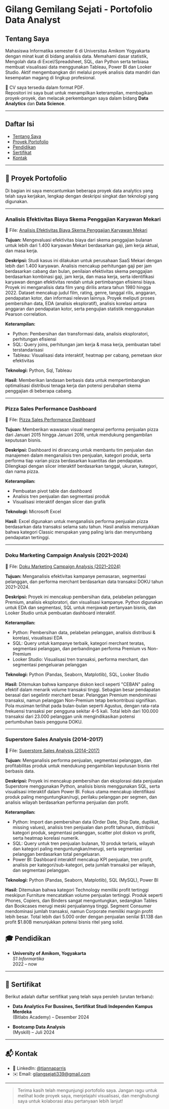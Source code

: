 # Gilang Gemilang Sejati - Portofolio Data Analyst

## Tentang Saya

Mahasiswa Informatika semester 6 di Universitas Amikom Yogyakarta dengan minat kuat di bidang analisis data. Memahami dasar statistik, Mengolah data di Excel/Spreadsheet, SQL, dan Python serta terbiasa membuat visualisasi data menggunakan Tableau, Power BI dan Looker Studio. Aktif mengembangkan diri melalui proyek analisis data mandiri dan kesempatan magang di lingkup profesional.

📄 CV saya tersedia dalam format PDF.  
Repositori ini saya buat untuk menampilkan keterampilan, membagikan proyek-proyek, dan melacak perkembangan saya dalam bidang **Data Analytics** dan **Data Science**.

---

## Daftar Isi

- [Tentang Saya](https://github.com/Gilangsejati/Doku-E-Wallet-Analisis/blob/main/README.md#tentang-saya)
- [Proyek Portofolio](https://github.com/Gilangsejati/Doku-E-Wallet-Analisis/blob/main/README.md#-proyek-portofolio)
- [Pendidikan](https://github.com/Gilangsejati/Doku-E-Wallet-Analisis/blob/main/README.md#-pendidikan)
- [Sertifikat](#sertifikat)
- [Kontak](#kontak)

---

## 🧪 Proyek Portofolio

Di bagian ini saya mencantumkan beberapa proyek data analytics yang telah saya kerjakan, lengkap dengan deskripsi singkat dan teknologi yang digunakan.

---

### Analisis Efektivitas Biaya Skema Penggajian Karyawan Mekari

📌 File:  [Analisis Efektivitas Biaya Skema Penggajian Karyawan Mekari](https://github.com/Gilangsejati/Doku-E-Wallet-Analisis/tree/main/Mekari-Analisis)  

**Tujuan:** Mengevaluasi efektivitas biaya dari skema penggajian bulanan untuk lebih dari 1.400 karyawan Mekari berdasarkan gaji, jam kerja aktual, dan masa kerja.

**Deskripsi:** Studi kasus ini dilakukan untuk perusahaan SaaS Mekari dengan lebih dari 1.400 karyawan. Analisis mencakup perhitungan gaji per jam berdasarkan cabang dan bulan, penilaian efektivitas skema penggajian berdasarkan kombinasi gaji, jam kerja, dan masa kerja, serta identifikasi karyawan dengan efektivitas rendah untuk pertimbangan efisiensi biaya.
Proyek ini menganalisis data film yang dirilis antara tahun 1980 hingga 2022. Dataset mencakup judul film, rating, genre, tanggal rilis, anggaran, pendapatan kotor, dan informasi relevan lainnya. Proyek meliputi proses pembersihan data, EDA (analisis eksploratif), analisis korelasi antara anggaran dan pendapatan kotor, serta pengujian statistik menggunakan Pearson correlation.

**Keterampilan:** 
- Python: Pembersihan dan transformasi data, analisis eksploratori, perhitungan efisiensi
- SQL: Query joins, perhitungan jam kerja & masa kerja, pembuatan tabel terstandarisasi
- Tableau: Visualisasi data interaktif, heatmap per cabang, pemetaan skor efektivitas
  
**Teknologi:** Python, Sql, Tableau

**Hasil:** Memberikan landasan berbasis data untuk mempertimbangkan optimalisasi distribusi tenaga kerja dan potensi perubahan skema penggajian di beberapa cabang.

---

### Pizza Sales Performance Dashboard

📌 File:  [Pizza Sales Performance Dashboard](https://github.com/Gilangsejati/Doku-E-Wallet-Analisis/tree/main/Pizza-sales-analisis)  

**Tujuan:** Memberikan wawasan visual mengenai performa penjualan pizza dari Januari 2015 hingga Januari 2016, untuk mendukung pengambilan keputusan bisnis.

**Deskripsi:**  Dashboard ini dirancang untuk membantu tim penjualan dan manajemen dalam menganalisis tren penjualan, kategori produk, serta performa tiap varian pizza berdasarkan kuantitas dan pendapatan. Dilengkapi dengan slicer interaktif berdasarkan tanggal, ukuran, kategori, dan nama pizza.

**Keterampilan:**  
- Pembuatan pivot table dan dashboard
- Analisis tren penjualan dan segmentasi produk
- Visualisasi interaktif dengan slicer dan grafik  

**Teknologi:** Microsoft Excel

**Hasil:** Excel digunakan untuk menganalisis performa penjualan pizza berdasarkan data transaksi selama satu tahun. Hasil analisis menunjukkan bahwa kategori Classic merupakan yang paling laris dan menyumbang pendapatan tertinggi. 

---

### Doku Marketing Campaign Analysis (2021–2024)

📌 File:  [Doku Marketing Campaign Analysis (2021–2024)](https://github.com/Gilangsejati/Doku-E-Wallet-Analisis/tree/main/Studycase-%20Doku-Analisis)  

**Tujuan:** Menganalisis efektivitas kampanye pemasaran, segmentasi pelanggan, dan performa merchant berdasarkan data transaksi DOKU tahun 2021–2024.

**Deskripsi:** Proyek ini mencakup pembersihan data, pelabelan pelanggan Premium, analisis eksploratori, dan visualisasi kampanye. Python digunakan untuk EDA dan segmentasi, SQL untuk menjawab pertanyaan bisnis, dan Looker Studio untuk pembuatan dashboard interaktif.

**Keterampilan:**  
- Python: Pembersihan data, pelabelan pelanggan, analisis distribusi & korelasi, visualisasi EDA
- SQL: Query untuk kampanye terbaik, kategori merchant teratas, segmentasi pelanggan, dan perbandingan performa Premium vs Non-Premium
- Looker Studio: Visualisasi tren transaksi, performa merchant, dan segmentasi pengeluaran pelanggan  

**Teknologi:** Python (Pandas, Seaborn, Matplotlib), SQL, Looker Studio

**Hasil:** Ditemukan bahwa kampanye diskon kecil seperti "CEBAN" paling efektif dalam menarik volume transaksi tinggi. Sebagian besar pendapatan berasal dari segelintir merchant besar. Pelanggan Premium mendominasi transaksi, namun pelanggan Non-Premium tetap berkontribusi signifikan. Pola musiman terlihat pada bulan-bulan seperti Agustus, dengan rata-rata frekuensi transaksi per pengguna sekitar 4–5 kali. Total lebih dari 100.000 transaksi dari 23.000 pelanggan unik mengindikasikan potensi pertumbuhan basis pengguna DOKU. 

---

### Superstore Sales Analysis (2014–2017)

📌 File:  [Superstore Sales Analysis (2014–2017)](https://github.com/Gilangsejati/Doku-E-Wallet-Analisis/tree/main/Superstore-Analisis)  

**Tujuan:** Menganalisis performa penjualan, segmentasi pelanggan, dan profitabilitas produk untuk mendukung pengambilan keputusan bisnis ritel berbasis data.

**Deskripsi:** Proyek ini mencakup pembersihan dan eksplorasi data penjualan Superstore menggunakan Python, analisis bisnis menggunakan SQL, serta visualisasi interaktif dalam Power BI. Fokus utama mencakup identifikasi produk paling menguntungkan/rugi, perilaku pelanggan per segmen, dan analisis wilayah berdasarkan performa penjualan dan profit.

**Keterampilan:**  
- Python: Import dan pembersihan data (Order Date, Ship Date, duplikat, missing values), analisis tren penjualan dan profit tahunan, distribusi kategori produk, segmentasi pelanggan, scatter plot diskon vs profit, serta heatmap korelasi numerik.
- SQL: Query untuk tren penjualan bulanan, 10 produk terlaris, wilayah dan kategori paling menguntungkan/merugi, serta segmentasi pelanggan berdasarkan total pengeluaran.
- Power BI: Dashboard interaktif mencakup KPI penjualan, tren profit, analisis per kategori/sub-kategori, peta jumlah transaksi per wilayah, dan segmentasi pelanggan.

**Teknologi:** Python (Pandas, Seaborn, Matplotlib), SQL (MySQL), Power BI

**Hasil:** Ditemukan bahwa kategori Technology memiliki profit tertinggi meskipun Furniture mencatatkan volume penjualan tertinggi. Produk seperti Phones, Copiers, dan Binders sangat menguntungkan, sedangkan Tables dan Bookcases merugi meski penjualannya tinggi. Segment Consumer mendominasi jumlah transaksi, namun Corporate memiliki margin profit lebih besar. Total lebih dari 5.000 order dengan penjualan senilai $1.13B dan profit $1.80B menunjukkan potensi bisnis ritel yang solid.

## 🎓 Pendidikan

- **University of Amikom, Yogyakarta**  
  *S1 Informartika*  
  2022 – now

---

## 📜 Sertifikat

Berikut adalah daftar sertifikat yang telah saya peroleh (urutan terbaru):

- **Data Analytics For Bussines, Sertifikat Studi Independen Kampus Merdeka**  
  (Bitlabs Academy) – Desember 2024


- **Bootcamp Data Analysis**  
  (Myskill) – Juli 2024
  
---

## 📬 Kontak

- 💼 LinkedIn: [@tiannaparris](https://www.linkedin.com/in/tiannaparris)
- ✉️ Email: gilangsejati339@gmail.com

---

> Terima kasih telah mengunjungi portofolio saya. Jangan ragu untuk melihat kode proyek saya, menjelajahi visualisasi, dan menghubungi saya untuk kolaborasi atau pertanyaan lebih lanjut!


